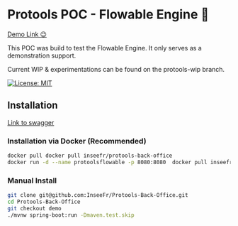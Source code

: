# Protools POC - Flowable Engine 🦊
[Demo Link 😉](https://protools.dev.insee.io/)

This POC was build to test the Flowable Engine. It only serves as a demonstration support.

Current WIP & experimentations can be found on the protools-wip branch.

[![License: MIT](https://img.shields.io/badge/License-MIT-yellow.svg)](https://opensource.org/licenses/MIT)

## Installation
[Link to swagger](https://protools-flowable-demo.dev.insee.io/)

### Installation via Docker (Recommended)

```bash
docker pull docker pull inseefr/protools-back-office
docker run -d --name protoolsflowable -p 8080:8080  docker pull inseefr/protools-back-office:experimental
```
### Manual Install
``` bash
git clone git@github.com:InseeFr/Protools-Back-Office.git
cd Protools-Back-Office
git checkout demo
./mvnw spring-boot:run -Dmaven.test.skip
```





